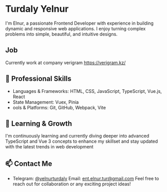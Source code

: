 # Turdaly Yelnur
I'm Elnur, a passionate Frontend Developer with experience in building dynamic and responsive web applications. I enjoy turning complex problems into simple, beautiful, and intuitive designs.

## Job
Currently work at company verigram https://verigram.kz/

## 💼 Professional Skills
* Languages & Frameworks: HTML, CSS, JavaScript, TypeScript, Vue.js, React
* State Management: Vuex, Pinia
* ools & Platforms: Git, GitHub, Webpack, Vite

## 🌱 Learning & Growth
I'm continuously learning and currently diving deeper into advanced TypeScript and Vue 3 concepts to enhance my skillset and stay updated with the latest trends in web development

## 📫 Contact Me
* Telegram: [@yelnurturdaly](https://t.me/yelnurturdaly)
Email: ent.elnur.tur@gmail.com
Feel free to reach out for collaboration or any exciting project ideas!
